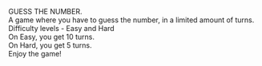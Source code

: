 GUESS THE NUMBER.  
A game where you have to guess the number, in a limited amount of turns.  
Difficulty levels - Easy and Hard  
On Easy, you get 10 turns.   
On Hard, you get 5 turns.  
Enjoy the game!
